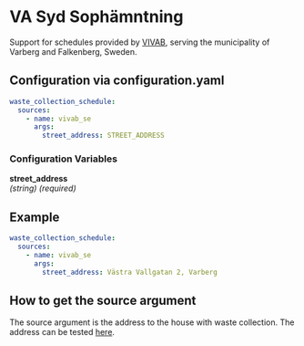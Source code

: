 # VA Syd Sophämntning

Support for schedules provided by [VIVAB](https://vivab.se/%C3%A5tervinning-avfall/hushallsavfall/vara-abonnemang/h%C3%A4mtning-av-hush%C3%A5llsavfall), serving the municipality of Varberg and Falkenberg, Sweden.

## Configuration via configuration.yaml

```yaml
waste_collection_schedule:
  sources:
    - name: vivab_se
      args:
        street_address: STREET_ADDRESS
```

### Configuration Variables

**street_address**  
*(string) (required)*

## Example

```yaml
waste_collection_schedule:
  sources:
    - name: vivab_se
      args:
        street_address: Västra Vallgatan 2, Varberg
```

## How to get the source argument

The source argument is the address to the house with waste collection. The address can be tested [here](https://vivab.se/%C3%A5tervinning-avfall/hushallsavfall/vara-abonnemang/h%C3%A4mtning-av-hush%C3%A5llsavfall).
